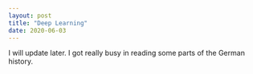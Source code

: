 ```yaml
---
layout: post
title: "Deep Learning"
date: 2020-06-03
---
```


I will update later. I got really busy in reading some parts of the German history.
